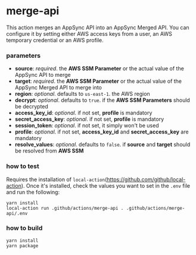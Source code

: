# merge-api

This action merges an AppSync API into an AppSync Merged API. You can configure it by setting either AWS access keys from a user, an AWS temporary credential or an AWS profile.

### parameters

-   **source**: _required_. the **AWS SSM Parameter** or the actual value of the AppSync API to merge
-   **target**: _required_. the **AWS SSM Parameter** or the actual value of the AppSync Merged API to merge into
-   **region**: _optional_. defaults to `us-east-1`. the AWS region
-   **decrypt**: _optional_. defaults to `true`. if the **AWS SSM Parameters** should be decrypted
-   **access_key_id**: _optional_. if not set, **profile** is mandatory
-   **secret_access_key**: _optional_. if not set, **profile** is mandatory
-   **session_token**: _optional_. if not set, it simply won't be used
-   **profile**: _optional_. if not set, **access_key_id** and **secret_access_key** are mandatory
-   **resolve_values**: _optional_. defaults to `false`. if **source** and **target** should be resolved from **AWS SSM**

### how to test

Requires the installation of `local-action`(https://github.com/github/local-action). Once it's installed, check the values you want to set in the `.env` file and run the following:

```
yarn install
local-action run .github/actions/merge-api . .github/actions/merge-api/.env
```

### how to build

```
yarn install
yarn package
```
